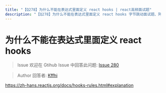 ```yaml
---
title: "【Q278】为什么不能在表达式里面定义 react hooks | react高频面试题"
description: "【Q278】为什么不能在表达式里面定义 react hooks 字节跳动面试题、阿里腾讯面试题、美团小米面试题。"
---
```


# 为什么不能在表达式里面定义 react hooks

> Issue
> 欢迎在 Gtihub Issue 中回答此问题: [Issue 280](https://github.com/shfshanyue/Daily-Question/issues/280)

> Author
> 回答者: [Kffhi](https://github.com/Kffhi)

https://zh-hans.reactjs.org/docs/hooks-rules.html#explanation
